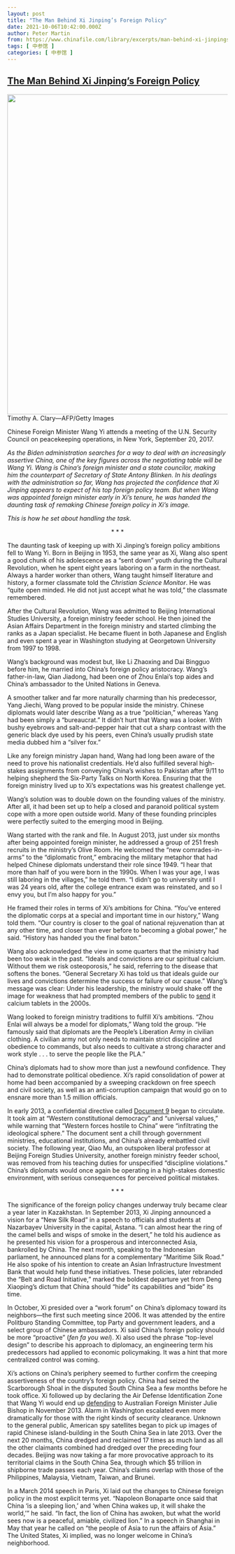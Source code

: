 ```yaml
---
layout: post
title: "The Man Behind Xi Jinping’s Foreign Policy"
date: 2021-10-06T10:42:00.000Z
author: Peter Martin
from: https://www.chinafile.com/library/excerpts/man-behind-xi-jinpings-foreign-policy
tags: [ 中参馆 ]
categories: [ 中参馆 ]
---
```

<!--1633516920000-->
[The Man Behind Xi Jinping’s Foreign Policy](https://www.chinafile.com/library/excerpts/man-behind-xi-jinpings-foreign-policy)
------

<div>
<div class="view view-featured-photo view-id-featured_photo view-display-id-panel_pane_1 visual-box view-dom-id-66fbbcb6d9954508068edc990d049b7b">                  <div class="content view-content">        <div class="views-row views-row-1">        <div class="views-field views-field-field-common-featured-photo">        <div class="field-content"><a href="https://www.chinafile.com/sites/default/files/assets/images/article/featured/gettyimages-850092604.jpeg" title="The Man Behind Xi Jinping’s Foreign Policy" class="colorbox" data-colorbox-gallery="gallery-node-53456-Jk6ZK8lSZx4" data-cbox-img-attrs="{"title": "", "alt": ""}"><img src="https://www.chinafile.com/sites/default/files/styles/large/public/assets/images/article/featured/gettyimages-850092604.jpeg?itok=VGVaDQt1" width="1200" height="732" alt title referrerpolicy="no-referrer"></a></div>  </div>    <div>        <div class="photo-credit">Timothy A. Clary—AFP/Getty Images</div>  </div>    <div>        <div class="photo-caption"><p>Chinese Foreign Minister Wang Yi attends a meeting of the U.N. Security Council on peacekeeping operations, in New York, September 20, 2017.</p></div>  </div>  </div>    </div>            </div>            <div class="content">    <div class="field field-name-body field-type-text-with-summary field-label-hidden">      <p><em>As the Biden administration searches for a way to deal with an increasingly assertive China, one of the key figures across the negotiating table will be Wang Yi. Wang is China’s foreign minister and a state councilor, making him the counterpart of Secretary of State Antony Blinken. In his dealings with the administration so far, Wang has projected the confidence that Xi Jinping appears to expect of his top foreign policy team. But when Wang was appointed foreign minister early in Xi’s tenure, he was handed the daunting task of remaking Chinese foreign policy in Xi’s image.</em></p><p><em>This is how he set about handling the task.</em></p><p align="center">* * *</p><p class="dropcap">The daunting task of keeping up with Xi Jinping’s foreign policy ambitions fell to Wang Yi. Born in Beijing in 1953, the same year as Xi, Wang also spent a good chunk of his adolescence as a “sent down” youth during the Cultural Revolution, when he spent eight years laboring on a farm in the northeast. Always a harder worker than others, Wang taught himself literature and history, a former classmate told the <em>Christian Science Monitor</em>. He was “quite open minded. He did not just accept what he was told,” the classmate remembered.</p><p>After the Cultural Revolution, Wang was admitted to Beijing International Studies University, a foreign ministry feeder school. He then joined the Asian Affairs Department in the foreign ministry and started climbing the ranks as a Japan specialist. He became fluent in both Japanese and English and even spent a year in Washington studying at Georgetown University from 1997 to 1998.</p><p>Wang’s background was modest but, like Li Zhaoxing and Dai Bingguo before him, he married into China’s foreign policy aristocracy. Wang’s father-in-law, Qian Jiadong, had been one of Zhou Enlai’s top aides and China’s ambassador to the United Nations in Geneva.</p><p>A smoother talker and far more naturally charming than his predecessor, Yang Jiechi, Wang proved to be popular inside the ministry. Chinese diplomats would later describe Wang as a true “politician,” whereas Yang had been simply a “bureaucrat.” It didn’t hurt that Wang was a looker. With bushy eyebrows and salt-and-pepper hair that cut a sharp contrast with the generic black dye used by his peers, even China’s usually prudish state media dubbed him a “silver fox.”</p><p>Like any foreign ministry Japan hand, Wang had long been aware of the need to prove his nationalist credentials. He’d also fulfilled several high-stakes assignments from conveying China’s wishes to Pakistan after 9/11 to helping shepherd the Six-Party Talks on North Korea. Ensuring that the foreign ministry lived up to Xi’s expectations was his greatest challenge yet.</p><p>Wang’s solution was to double down on the founding values of the ministry. After all, it had been set up to help a closed and paranoid political system cope with a more open outside world. Many of these founding principles were perfectly suited to the emerging mood in Beijing.</p><p>Wang started with the rank and file. In August 2013, just under six months after being appointed foreign minister, he addressed a group of 251 fresh recruits in the ministry’s Olive Room. He welcomed the “new comrades-in-arms” to the “diplomatic front,” embracing the military metaphor that had helped Chinese diplomats understand their role since 1949. “I hear that more than half of you were born in the 1990s. When I was your age, I was still laboring in the villages,” he told them. “I didn’t go to university until I was 24 years old, after the college entrance exam was reinstated, and so I envy you, but I’m also happy for you.”</p><p>He framed their roles in terms of Xi’s ambitions for China. “You’ve entered the diplomatic corps at a special and important time in our history,” Wang told them. “Our country is closer to the goal of national rejuvenation than at any other time, and closer than ever before to becoming a global power,” he said. “History has handed you the final baton.”</p><p>Wang also acknowledged the view in some quarters that the ministry had been too weak in the past. “Ideals and convictions are our spiritual calcium. Without them we risk osteoporosis,” he said, referring to the disease that softens the bones. “General Secretary Xi has told us that ideals guide our lives and convictions determine the success or failure of our cause.” Wang’s message was clear: Under his leadership, the ministry would shake off the image for weakness that had prompted members of the public to <a href="https://asiatimes.com/2021/04/chinas-wolf-warrior-envoys-snarl-and-bite-at-the-west/" target="_blank" rel="nofollow">send</a> it calcium tablets in the 2000s.</p><p>Wang looked to foreign ministry traditions to fulfill Xi’s ambitions. “Zhou Enlai will always be a model for diplomats,” Wang told the group. “He famously said that diplomats are the People’s Liberation Army in civilian clothing. A civilian army not only needs to maintain strict discipline and obedience to commands, but also needs to cultivate a strong character and work style . . . to serve the people like the PLA.”</p><p>China’s diplomats had to show more than just a newfound confidence. They had to demonstrate political obedience. Xi’s rapid consolidation of power at home had been accompanied by a sweeping crackdown on free speech and civil society, as well as an anti-corruption campaign that would go on to ensnare more than 1.5 million officials.</p><p>In early 2013, a confidential directive called <a href="https://www.chinafile.com/document-9-chinafile-translation" target="_blank" rel="nofollow">Document 9</a> began to circulate. It took aim at “Western constitutional democracy” and “universal values,” while warning that “Western forces hostile to China” were “infiltrating the ideological sphere.” The document sent a chill through government ministries, educational institutions, and China’s already embattled civil society. The following year, Qiao Mu, an outspoken liberal professor at Beijing Foreign Studies University, another foreign ministry feeder school, was removed from his teaching duties for unspecified “discipline violations.” China’s diplomats would once again be operating in a high-stakes domestic environment, with serious consequences for perceived political mistakes.</p><p align="center">* * *</p><p class="dropcap">The significance of the foreign policy changes underway truly became clear a year later in Kazakhstan. In September 2013, Xi Jinping announced a vision for a “New Silk Road” in a speech to officials and students at Nazarbayev University in the capital, Astana. “I can almost hear the ring of the camel bells and wisps of smoke in the desert,” he told his audience as he presented his vision for a prosperous and interconnected Asia, bankrolled by China. The next month, speaking to the Indonesian parliament, he announced plans for a complementary “Maritime Silk Road.” He also spoke of his intention to create an Asian Infrastructure Investment Bank that would help fund these initiatives. These policies, later rebranded the “Belt and Road Initiative,” marked the boldest departure yet from Deng Xiaoping’s dictum that China should “hide” its capabilities and “bide” its time.</p><p>In October, Xi presided over a “work forum” on China’s diplomacy toward its neighbors—the first such meeting since 2006. It was attended by the entire Politburo Standing Committee, top Party and government leaders, and a select group of Chinese ambassadors. Xi said China’s foreign policy should be more “proactive” (<em>fen fa you wei</em>). Xi also used the phrase “top-level design” to describe his approach to diplomacy, an engineering term his predecessors had applied to economic policymaking. It was a hint that more centralized control was coming.</p><p>Xi’s actions on China’s periphery seemed to further confirm the creeping assertiveness of the country’s foreign policy. China had seized the Scarborough Shoal in the disputed South China Sea a few months before he took office. Xi followed up by declaring the Air Defense Identification Zone that Wang Yi would end up <a href="http://na.china-embassy.org/eng/zgxw/t1107386.htm" target="_blank" rel="nofollow">defending</a> to Australian Foreign Minister Julie Bishop in November 2013. Alarm in Washington escalated even more dramatically for those with the right kinds of security clearance. Unknown to the general public, American spy satellites began to pick up images of rapid Chinese island-building in the South China Sea in late 2013. Over the next 20 months, China dredged and reclaimed 17 times as much land as all the other claimants combined had dredged over the preceding four decades. Beijing was now taking a far more provocative approach to its territorial claims in the South China Sea, through which $5 trillion in shipborne trade passes each year. China’s claims overlap with those of the Philippines, Malaysia, Vietnam, Taiwan, and Brunei.</p><p>In a March 2014 speech in Paris, Xi laid out the changes to Chinese foreign policy in the most explicit terms yet. “Napoleon Bonaparte once said that China ‘is a sleeping lion,’ and ‘when China wakes up, it will shake the world,’” he said. “In fact, the lion of China has awoken, but what the world sees now is a peaceful, amiable, civilized lion.” In a speech in Shanghai in May that year he called on “the people of Asia to run the affairs of Asia.” The United States, Xi implied, was no longer welcome in China’s neighborhood.<span class="cube"></span></p>  </div>  </div>
</div>

